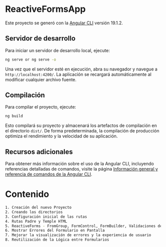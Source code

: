 # ReactiveFormsApp

Este proyecto se generó con la [Angular CLI](https://github.com/angular/angular-cli) versión 19.1.2.

## Servidor de desarrollo

Para iniciar un servidor de desarrollo local, ejecute:

```bash
ng serve or ng serve -o
```

Una vez que el servidor esté en ejecución, abra su navegador y navegue a `http://localhost:4200/`. La aplicación se recargará automáticamente al modificar cualquier archivo fuente.

## Compilación

Para compilar el proyecto, ejecute:

```bash
ng build
```

Esto compilará su proyecto y almacenará los artefactos de compilación en el directorio `dist/`. De forma predeterminada, la compilación de producción optimiza el rendimiento y la velocidad de su aplicación.


## Recursos adicionales

Para obtener más información sobre el uso de la Angular CLI, incluyendo referencias detalladas de comandos, visite la página [Información general y referencia de comandos de la Angular CLI](https://angular.dev/tools/cli).


# Contenido
```bash
1. Creación del nuevo Proyecto
2. Creando los directorios
3. Configuración inicial de las rutas
4. Rutas Padre y Temple HTML
5. ReactiveForms - FromGroup, FormControl, FormBuilder, Validaciones de campos incluidos
6. Mostrar Errores del Formulario en Pantalla
7. Mejorar la visualización de errores y la experiencia de usuario
8. Reutilización de la Lógica entre Formularios
```
